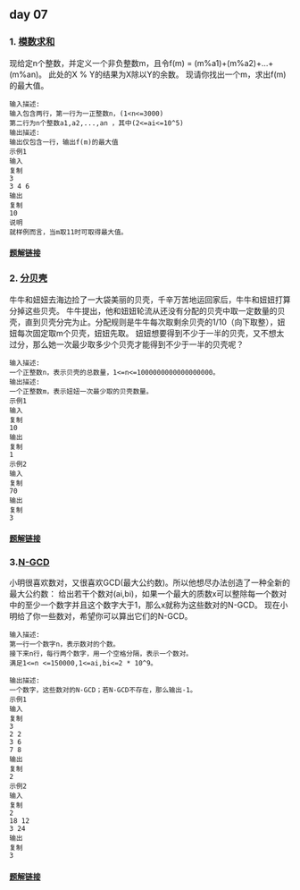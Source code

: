 ## day 07

### 1. [模数求和](<https://www.nowcoder.com/practice/34dc8aef8295470ea536f1c9255fef7e?tpId=122&&tqId=33727&rp=1&ru=/ta/exam-wangyi&qru=/ta/exam-wangyi/question-ranking>)
现给定n个整数，并定义一个非负整数m，且令f(m) = (m%a1)+(m%a2)+...+(m%an)。
此处的X % Y的结果为X除以Y的余数。
现请你找出一个m，求出f(m)的最大值。

```
输入描述:
输入包含两行，第一行为一正整数n，(1<n<=3000)
第二行为n个整数a1,a2,...,an ，其中(2<=ai<=10^5)
输出描述:
输出仅包含一行，输出f(m)的最大值
示例1
输入
复制
3
3 4 6
输出
复制
10
说明
就样例而言，当m取11时可取得最大值。
```

#### [题解链接](./solution_1.md)

### 2. [分贝壳](<https://www.nowcoder.com/practice/9b59014cc1544aeeb4082f5f37ecfaea?tpId=122&&tqId=33725&rp=1&ru=/ta/exam-wangyi&qru=/ta/exam-wangyi/question-ranking>)

牛牛和妞妞去海边捡了一大袋美丽的贝壳，千辛万苦地运回家后，牛牛和妞妞打算分掉这些贝壳。
牛牛提出，他和妞妞轮流从还没有分配的贝壳中取一定数量的贝壳，直到贝壳分完为止。分配规则是牛牛每次取剩余贝壳的1/10（向下取整），妞妞每次固定取m个贝壳，妞妞先取。
妞妞想要得到不少于一半的贝壳，又不想太过分，那么她一次最少取多少个贝壳才能得到不少于一半的贝壳呢？

```
输入描述:
一个正整数n，表示贝壳的总数量，1<=n<=1000000000000000000。
输出描述:
一个正整数m，表示妞妞一次最少取的贝壳数量。
示例1
输入
复制
10
输出
复制
1
示例2
输入
复制
70
输出
复制
3
```

#### [题解链接](./solution_2.md)

### 3.[N-GCD](<https://www.nowcoder.com/practice/97142035f7d2443c91a3ffc343ad691d?tpId=122&&tqId=33724&rp=1&ru=/ta/exam-wangyi&qru=/ta/exam-wangyi/question-ranking>)

小明很喜欢数对，又很喜欢GCD(最大公约数)。所以他想尽办法创造了一种全新的最大公约数：
给出若干个数对(ai,bi)，如果一个最大的质数x可以整除每一个数对中的至少一个数字并且这个数字大于1，那么x就称为这些数对的N-GCD。
现在小明给了你一些数对，希望你可以算出它们的N-GCD。

```
输入描述:
第一行一个数字n，表示数对的个数。
接下来n行，每行两个数字，用一个空格分隔，表示一个数对。
满足1<=n <=150000,1<=ai,bi<=2 * 10^9。

输出描述:
一个数字，这些数对的N-GCD；若N-GCD不存在，那么输出-1。
示例1
输入
复制
3
2 2
3 6
7 8
输出
复制
2
示例2
输入
复制
2
18 12
3 24
输出
复制
3
```

#### [题解链接](./solution_3.md)

